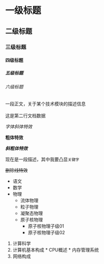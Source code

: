 
# 一级标题
## 二级标题
### 三级标题
#### 四级标题
##### 五级标题
###### 六级标题

一段正文，关于某个技术模块的描述信息<br><br>
这是第二行文档数据


*字体斜体特效*

**粗体特效**

***斜粗体特效***

现在是一段描述，其中我要凸显`关键字`

~~删除线特效~~


* 语文
* 数学
* 物理
  * 流体物理
  * 粒子物理
  * 凝聚态物理
  * 原子核物理
    * 原子核物理子级01
    * 原子核物理子级02

1. 计算科学
  1. 计算机基本构成
    * CPU概述
    * 内存管理系统
  2. 网络构成
